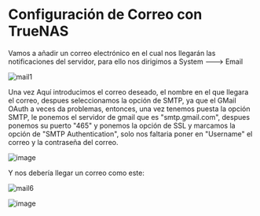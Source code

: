# Configuración de Correo con TrueNAS

Vamos a añadir un correo electrónico en el cual nos llegarán las notificaciones del servidor, para ello nos dirigimos a System ---> Email

![mail1](https://user-images.githubusercontent.com/84206194/118336304-aeffc000-b511-11eb-8335-53d3b219bd3f.png)

Una vez Aquí introducimos el correo deseado, el nombre en el que llegara el correo, despues seleccionamos la opción de SMTP, ya que el GMail OAuth a veces da problemas, entonces, una vez tenemos puesta la opción SMTP, le ponemos el servidor de gmail que es "smtp.gmail.com", despues ponemos su puerto "465" y ponemos la opción de SSL y marcamos la opción de "SMTP Authentication", solo nos faltaria poner en "Username" el correo y la contraseña del correo.

![image](https://user-images.githubusercontent.com/91555281/170896867-bfd4a873-3651-4df8-a748-244575222dfa.png)

Y nos debería llegar un correo como este:
 
![mail6](https://user-images.githubusercontent.com/84206194/118336367-d191d900-b511-11eb-8a95-5680e559bff8.png)

![image](https://user-images.githubusercontent.com/91555281/170897116-ee3c4dce-9262-4eca-a1ec-3e4c29785ec3.png)
